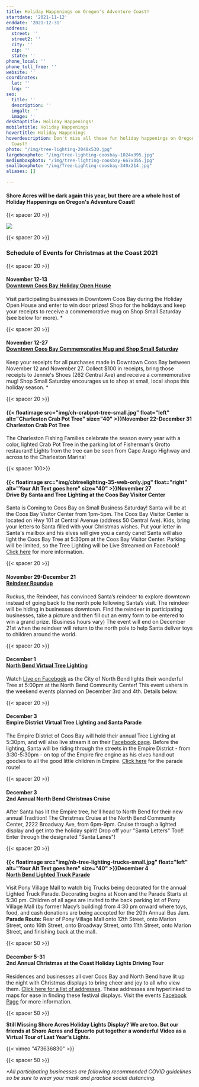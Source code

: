 ```yaml
---
title: Holiday Happenings on Oregon's Adventure Coast!
startdate: '2021-11-12'
enddate: '2021-12-31'
address:
  street: ''
  street2: ''
  city: ''
  zip: ''
  state: ''
phone_local: ''
phone_toll_free: ''
website: ''
coordinates:
  lat: ''
  lng: ''
seo:
  title: ''
  description: ''
  imgalt: ''
  image: ''
desktoptitle: Holiday Happenings!
mobiletitle: Holiday Happenings
hovertitle: Holiday Happenings
hoverdescription: Don't miss all these fun holiday happenings on Oregon's Adventure
  Coast!
photo: "/img/tree-lighting-2048x530.jpg"
largeboxphoto: "/img/tree-lighting-coosbay-1024x395.jpg"
mediumboxphoto: "/img/tree-lighting-coosbay-667x355.jpg"
smallboxphoto: "/img/Tree-Lighting-coosbay-340x214.jpg"
aliases: []

---
```

#### Shore Acres will be dark again this year, but there are a whole host of Holiday Happenings on Oregon's Adventure Coast!

{{< spacer 20 >}}

![](/img/tree-lighting-coosbay-667x355.jpg)

{{< spacer 20 >}}

### Schedule of Events for Christmas at the Coast 2021

{{< spacer 20 >}}

#### November 12-13 <br>[Downtown Coos Bay Holiday Open House](https://coosbaydowntown.org/holiday-events-in-downtown-2/)

Visit participating businesses in Downtown Coos Bay during the Holiday Open House and enter to win door prizes! Shop for the holidays and keep your receipts to receive a commemorative mug on Shop Small Saturday (see below for more). *

{{< spacer 20 >}}

#### November 12-27 <br>[Downtown Coos Bay Commemorative Mug and Shop Small Saturday](https://coosbaydowntown.org/holiday-events-in-downtown-2/)

Keep your receipts for all purchases made in Downtown Coos Bay between November 12 and November 27. Collect $100 in receipts, bring those receipts to Jennie's Shoes (262 Central Ave) and receive a commemorative mug! Shop Small Saturday encourages us to shop at small, local shops this holiday season. *

{{< spacer 20 >}}

#### {{< floatimage src="img/ch-crabpot-tree-small.jpg" float="left" alt="Charleston Crab Pot Tree" size="40" >}}November 22-December 31<br>Charleston Crab Pot Tree

The Charleston Fishing Families celebrate the season every year with a color, lighted Crab Pot Tree in the parking lot of Fisherman's Grotto restaurant!  Lights from the tree can be seen from Cape Arago Highway and across to the Charleston Marina!

{{< spacer 100>}}

#### {{< floatimage src="img/cbtreelighting-35-web-only.jpg" float="right" alt="Your Alt Text goes here" size="40" >}}November 27 <br>Drive By Santa and Tree Lighting at the Coos Bay Visitor Center

Santa is Coming to Coos Bay on Small Business Saturday! Santa will be at the Coos Bay Visitor Center from 1pm-5pm. The Coos Bay Visitor Center is located on Hwy 101 at Central Avenue (address 50 Central Ave). Kids, bring your letters to Santa filled with your Christmas wishes. Put your letter in Santa's mailbox and his elves will give you a candy cane! Santa will also light the Coos Bay Tree at 5:30pm at the Coos Bay Visitor Center. Parking will be limited, so the Tree Lighting will be Live Streamed on Facebook! [Click here](https://coosbaydowntown.org/holiday-events-in-downtown-2/) for more information.

{{< spacer 20 >}}

#### November 29-December 21<br>[**Reindeer Roundup**]()

Ruckus, the Reindeer, has convinced Santa’s reindeer to explore downtown instead of going back to the north pole following Santa’s visit. The reindeer will be hiding in businesses downtown. Find the reindeer in participating businesses, take a picture and then fill out an entry form to be entered to win a grand prize. (Business hours vary) The event will end on December 21st when the reindeer will return to the north pole to help Santa deliver toys to children around the world.

{{< spacer 20 >}}

#### December 1 <br>[**North Bend Virtual Tree Lighting**]()

Watch [Live on Facebook](https://www.facebook.com/NorthBendOregon) as the City of North Bend lights their wonderful Tree at 5:00pm at the North Bend Community Center! This event ushers in the weekend events planned on December 3rd and 4th. Details below.

{{< spacer 20 >}}

#### December 3 <br>Empire District Virtual Tree Lighting and Santa Parade

The Empire District of Coos Bay will hold their annual Tree Lighting at 5:30pm, and will also live stream it on their [Facebook page](https://www.facebook.com/Community-Coalition-of-Empire-CCE-110984147408194). Before the lighting, Santa will be riding through the streets in the Empire District - from 3:30-5:30pm - on top of the Empire fire engine as his elves hand out goodies to all the good little children in Empire. [Click here](https://www.facebook.com/110984147408194/photos/a.199923765180898/475045997668672/) for the parade route!

{{< spacer 20 >}}

#### December 3 <br>2nd Annual North Bend Christmas Cruise

After Santa has lit the Empire tree, he'll head to North Bend for their new annual Tradition! The Christmas Cruise at the North Bend Community Center, 2222 Broadway Ave, from 6pm-9pm. Cruise through a lighted display and get into the holiday spirit! Drop off your "Santa Letters" Too!!  Enter through the designated "Santa Lanes"!

{{< spacer 20 >}}

#### {{< floatimage src="img/nb-tree-lighting-trucks-small.jpg" float="left" alt="Your Alt Text goes here" size="40" >}}December 4 <br>[**North Bend Lighted Truck Parade**]()

Visit Pony Village Mall to watch big Trucks being decorated for the annual Lighted Truck Parade. Decorating begins at Noon and the Parade Starts at 5:30 pm. Children of all ages are invited to the back parking lot of Pony Village Mall (by former Macy’s building) from 4:30 pm onward where toys, food, and cash donations are being accepted for the 20th Annual Bus Jam. **Parade Route:** Rear of Pony Village Mall onto 12th Street, onto Marion Street, onto 16th Street, onto Broadway Street, onto 11th Street, onto Marion Street, and finishing back at the mall.

{{< spacer 50 >}}

#### December 5-31 <br>**2nd Annual Christmas at the Coast Holiday Lights Driving Tour**

Residences and businesses all over Coos Bay and North Bend have lit up the night with Christmas displays to bring cheer and joy to all who view them. [Click here for a list of addresses](/img/Christmas-at-the-Coast-Address-List.pdf). These addresses are hyperlinked to maps for ease in finding these festival displays. Visit the events [Facebook Page](https://www.facebook.com/ChristmasattheCoast) for more information.

{{< spacer 50 >}}

**Still Missing Shore Acres Holiday Lights Display? We are too. But our friends at Shore Acres and Epuerto put together a wonderful Video as a Virtual Tour of Last Year's Lights.**

{{< vimeo "473636830" >}}

{{< spacer 50 >}}

_*All participating businesses are following recommended COVID guidelines so be sure to wear your mask and practice social distancing._